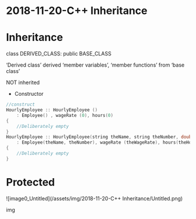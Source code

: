 # 2018-11-20-C++ Inheritance

# Inheritance

class DERIVED_CLASS: public BASE_CLASS

‘Derived class’ derived ‘member variables’, ‘member functions’ from ‘base class’

NOT inherited

- Constructor

```cpp
//construct
HourlyEmployee :: HourlyEmployee ()
    : Employee() , wageRate (0), hours(0) 
{
    //Deliberately empty
}
HourlyEmployee :: HourlyEmployee(string theName, string theNumber, double theWageRate)
    : Employee(theName, theNumber), wageRate (theWageRate), hours(theHours)
{
    //Deliberately empty 
}
```

# Protected

![image0_Untitled](/assets/img/2018-11-20-C++ Inheritance/Untitled.png)

img